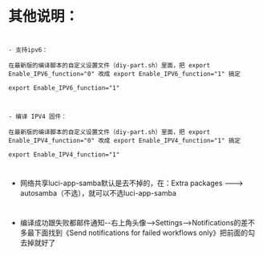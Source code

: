 # 其他说明：
#
````
- 支持ipv6：

在最新版的编译脚本的自定义设置文件（diy-part.sh）里面，把 export Enable_IPV6_function="0" 改成 export Enable_IPV6_function="1" 搞定

export Enable_IPV6_function="1"

````
#
````
- 编译 IPV4 固件：

在最新版的编译脚本的自定义设置文件（diy-part.sh）里面，把 export Enable_IPV4_function="0" 改成 export Enable_IPV4_function="1" 搞定

export Enable_IPV4_function="1"

````
#
- 网络共享luci-app-samba默认是去不掉的，在：Extra packages ---> autosamba（不选），就可以不选luci-app-samba
#
- 编译成功跟失败都邮件通知--右上角头像-->Settings-->Notifications的差不多最下面找到《Send notifications for failed workflows only》把前面的勾去掉就好了
